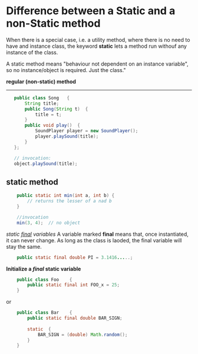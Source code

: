 # Difference between a Static and a non-Static method #

 When there is a special case, i.e. a utility method, where there is no need to have and instance class, the keyword __static__ lets a method run withouf any instance of the class. 
 
 A static method means "behaviour not dependent on an instance variable", so no instance/object is required. Just the class."

 __regular (non-static) method__

 ----------------------

 ``` Java
    public class Song   {
        String title;
        public Song(String t)  {
            title = t;
        }
        public void play()  {
            SoundPlayer player = new SoundPlayer();
            player.playSound(title);
        }
    };

    // invocation:
    object.playSound(title);

 ```

 __static method__
 ---------------------

``` Java
    public static int min(int a, int b) {
        // returns the lesser of a nad b
    }

    //invocation
    min(3, 4);  // no object
```

_static <u>final</u> variables_
A variable marked __final__ means that, once instantiated, it can never change. As long as the class is laoded, the final variable will stay the same. 
```Java
    public static final double PI = 3.1416.....;
```

__Initialize a _final_ static variable__

``` Java
    public class Foo    {
        public static final int FOO_x = 25;
    }
```

or

``` Java
    public class Bar    {
        public static final double BAR_SIGN;
        
        static  {
            BAR_SIGN = (double) Math.random();
        }
    }
```